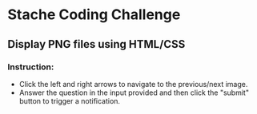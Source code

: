 # Stache Coding Challenge
## Display PNG files using HTML/CSS

### Instruction: 
- Click the left and right arrows to navigate to the previous/next image.
- Answer the question in the input provided and then click the "submit" button to trigger a notification.
